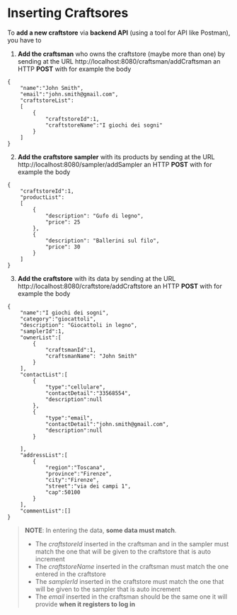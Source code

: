 # Inserting Craftsores

To **add a new craftstore** via **backend API** (using a tool for API like Postman), you have to

1. **Add the craftsman** who owns the craftstore (maybe more than one) by sending at the URL http://localhost:8080/craftsman/addCraftsman an HTTP **POST** with for example the body
```shell
{
    "name":"John Smith",
    "email":"john.smith@gmail.com",
    "craftstoreList":
    [
        {
            "craftstoreId":1,
            "craftstoreName":"I giochi dei sogni"
        }
    ]
}
```
2. **Add the craftstore sampler** with its products by sending at the URL http://localhost:8080/sampler/addSampler an HTTP **POST** with for example the body
```shell
{
    "craftstoreId":1,
    "productList":
    [
        {
            "description": "Gufo di legno",
            "price": 25
        },
        {
            "description": "Ballerini sul filo",
            "price": 30
        }
    ]
}
```
3. **Add the craftstore** with its data by sending at the URL http://localhost:8080/craftstore/addCraftstore an HTTP **POST** with for example the body
```shell
{
    "name":"I giochi dei sogni",
    "category":"giocattoli",
    "description": "Giocattoli in legno",
    "samplerId":1,
    "ownerList":[
        {
            "craftsmanId":1,
            "craftsmanName": "John Smith"
        }
    ],
    "contactList":[
        {
            "type":"cellulare",
            "contactDetail":"33568554",
            "description":null
        },
        {
            "type":"email",
            "contactDetail":"john.smith@gmail.com",
            "description":null
        }

    ],
    "addressList":[
        {
            "region":"Toscana",
            "province":"Firenze",
            "city":"Firenze",
            "street":"via dei campi 1",
            "cap":50100
        }
    ],
    "commentList":[]
}
```

> **NOTE**: In entering the data, **some data must match**.
> - The _craftstoreId_ inserted in the craftsman and in the sampler must match the one that will be given to the craftstore that is auto increment
> - The _craftstoreName_ inserted in the craftsman must match the one entered in the craftstore
> - The _samplerId_ inserted in the craftstore must match the one that will be given to the sampler that is auto increment
> - The _email_ inserted in the craftsman should be the same one it will provide **when it registers to log in**
